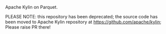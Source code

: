 Apache Kylin on Parquet. 

PLEASE NOTE: this repository has been deprecated; the source code has been moved to Apache Kylin repository at https://github.com/apache/kylin; Please raise PR there!






